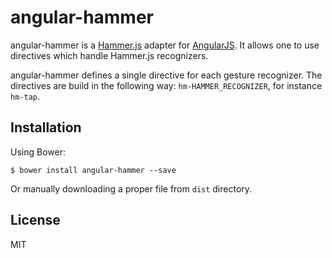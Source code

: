 # angular-hammer

angular-hammer is a [Hammer.js](http://eightmedia.github.io/hammer.js/) adapter for [AngularJS](http://angularjs.org/). It allows one to use directives which handle Hammer.js recognizers.

angular-hammer defines a single directive for each gesture recognizer. The directives are build in the following way: `hm-HAMMER_RECOGNIZER`, for instance `hm-tap`. 

## Installation

Using Bower:

`$ bower install angular-hammer --save`

Or manually downloading a proper file from `dist` directory.

## License

MIT
